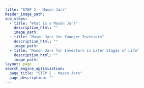 ```yaml
---
title: "STEP 2 - Mason Jars"
header_image_path:
sub_steps:
  - title: "What is a Mason Jar?"
    description_html: ""
    image_path:
  - title: "Mason Jars for Younger Investors"
    description_html: ""
    image_path:    
  - title: "Mason Jars for Investors in Later Stages of Life"
    description_html: ""
    image_path:    
layout: page
search_engine_optimization:
  page_title: "STEP 2 - Mason Jars"
  page_description: ""
---
```

